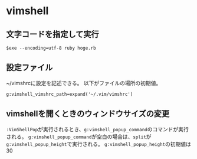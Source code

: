 # vimshell

## 文字コードを指定して実行
```vim
$exe --encoding=utf-8 ruby hoge.rb
```

## 設定ファイル
~/vimshrcに設定を記述できる。
以下がファイルの場所の初期値。
```vim
g:vimshell_vimshrc_path=expand('~/.vim/vimshrc')
```

## vimshellを開くときのウィンドウサイズの変更
`:VimShellPop`が実行されるとき、`g:vimshell_popup_command`のコマンドが実行される。
`g:vimshell_popup_command`が空白の場合は、`split`が`g:vimshell_popup_height`で実行される。
`g:vimshell_popup_height`の初期値は30


